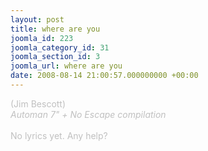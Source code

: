 ```yaml
---
layout: post
title: where are you
joomla_id: 223
joomla_category_id: 31
joomla_section_id: 3
joomla_url: where are you
date: 2008-08-14 21:00:57.000000000 +00:00
---
```

<span style="color: #c0c0c0" class="Apple-style-span">(Jim Bescott)<br />
<i>Automan 7&quot; + No Escape compilation</i><br />
<br />
No lyrics yet. Any help?</span>
